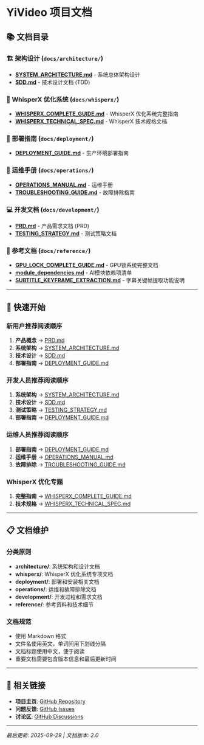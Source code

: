 # YiVideo 项目文档

## 📚 文档目录

### 🏗️ 架构设计 (`docs/architecture/`)
- **[SYSTEM_ARCHITECTURE.md](architecture/SYSTEM_ARCHITECTURE.md)** - 系统总体架构设计
- **[SDD.md](architecture/SDD.md)** - 技术设计文档 (TDD)

### 🎯 WhisperX 优化系统 (`docs/whisperx/`)
- **[WHISPERX_COMPLETE_GUIDE.md](whisperx/WHISPERX_COMPLETE_GUIDE.md)** - WhisperX 优化系统完整指南
- **[WHISPERX_TECHNICAL_SPEC.md](whisperx/WHISPERX_TECHNICAL_SPEC.md)** - WhisperX 技术规格文档

### 🚀 部署指南 (`docs/deployment/`)
- **[DEPLOYMENT_GUIDE.md](deployment/DEPLOYMENT_GUIDE.md)** - 生产环境部署指南

### 🔧 运维手册 (`docs/operations/`)
- **[OPERATIONS_MANUAL.md](operations/OPERATIONS_MANUAL.md)** - 运维手册
- **[TROUBLESHOOTING_GUIDE.md](operations/TROUBLESHOOTING_GUIDE.md)** - 故障排除指南

### 💻 开发文档 (`docs/development/`)
- **[PRD.md](development/PRD.md)** - 产品需求文档 (PRD)
- **[TESTING_STRATEGY.md](development/TESTING_STRATEGY.md)** - 测试策略文档

### 📖 参考文档 (`docs/reference/`)
- **[GPU_LOCK_COMPLETE_GUIDE.md](reference/GPU_LOCK_COMPLETE_GUIDE.md)** - GPU锁系统完整文档
- **[module_dependencies.md](reference/module_dependencies.md)** - AI模块依赖项清单
- **[SUBTITLE_KEYFRAME_EXTRACTION.md](reference/SUBTITLE_KEYFRAME_EXTRACTION.md)** - 字幕关键帧提取功能说明

---

## 🚀 快速开始

### 新用户推荐阅读顺序
1. **产品概念** → [PRD.md](development/PRD.md)
2. **系统架构** → [SYSTEM_ARCHITECTURE.md](architecture/SYSTEM_ARCHITECTURE.md)
3. **技术设计** → [SDD.md](architecture/SDD.md)
4. **部署指南** → [DEPLOYMENT_GUIDE.md](deployment/DEPLOYMENT_GUIDE.md)

### 开发人员推荐阅读顺序
1. **系统架构** → [SYSTEM_ARCHITECTURE.md](architecture/SYSTEM_ARCHITECTURE.md)
2. **技术设计** → [SDD.md](architecture/SDD.md)
3. **测试策略** → [TESTING_STRATEGY.md](development/TESTING_STRATEGY.md)
4. **部署指南** → [DEPLOYMENT_GUIDE.md](deployment/DEPLOYMENT_GUIDE.md)

### 运维人员推荐阅读顺序
1. **部署指南** → [DEPLOYMENT_GUIDE.md](deployment/DEPLOYMENT_GUIDE.md)
2. **运维手册** → [OPERATIONS_MANUAL.md](operations/OPERATIONS_MANUAL.md)
3. **故障排除** → [TROUBLESHOOTING_GUIDE.md](operations/TROUBLESHOOTING_GUIDE.md)

### WhisperX 优化专题
1. **完整指南** → [WHISPERX_COMPLETE_GUIDE.md](whisperx/WHISPERX_COMPLETE_GUIDE.md)
2. **技术规格** → [WHISPERX_TECHNICAL_SPEC.md](whisperx/WHISPERX_TECHNICAL_SPEC.md)

---

## 📋 文档维护

### 分类原则
- **architecture/**: 系统架构和设计文档
- **whisperx/**: WhisperX 优化系统专项文档
- **deployment/**: 部署和安装相关文档
- **operations/**: 运维和故障排除文档
- **development/**: 开发过程和需求文档
- **reference/**: 参考资料和技术细节

### 文档规范
- 使用 Markdown 格式
- 文件名使用英文，单词间用下划线分隔
- 文档标题使用中文，便于阅读
- 重要文档需要包含版本信息和最后更新时间

---

## 🔗 相关链接

- **项目主页**: [GitHub Repository](https://github.com/your-repo/yivideo)
- **问题反馈**: [GitHub Issues](https://github.com/your-repo/yivideo/issues)
- **讨论区**: [GitHub Discussions](https://github.com/your-repo/yivideo/discussions)

---

*最后更新: 2025-09-29 | 文档版本: 2.0*